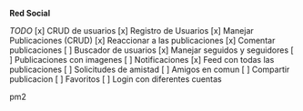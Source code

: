 **Red Social**


*TODO*
[x] CRUD de usuarios
[x] Registro de Usuarios
[x] Manejar Publicaciones (CRUD)
[x] Reaccionar a las publicaciones
[x] Comentar publicaciones
[ ] Buscador de usuarios
[x] Manejar seguidos y seguidores
[ ] Publicaciones con imagenes
[ ] Notificaciones
[x] Feed con todas las publicaciones
[ ] Solicitudes de amistad
[ ] Amigos en comun
[ ] Compartir publicacion
[ ] Favoritos
[ ] Login con diferentes cuentas 

pm2



